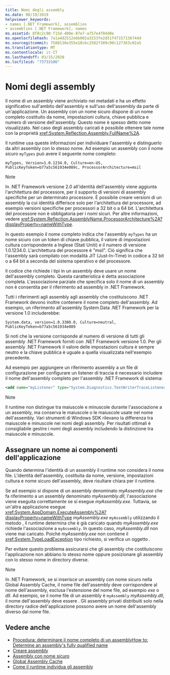```yaml
---
title: Nomi degli assembly
ms.date: 08/19/2019
helpviewer_keywords:
- names [.NET Framework], assemblies
- assemblies [.NET Framework], names
ms.assetid: 8f8c2c90-f15d-400e-87e7-a757e4f04d0e
ms.openlocfilehash: 7a1a4d2512ebb002a3153fe2d51f47157136744d
ms.sourcegitcommit: 7588136e355e10cbc2582f389c90c127363c02a5
ms.translationtype: MT
ms.contentlocale: it-IT
ms.lasthandoff: 03/15/2020
ms.locfileid: "73733106"
---
```

# <a name="assembly-names"></a>Nomi degli assembly
Il nome di un assembly viene archiviato nei metadati e ha un effetto significativo sull'ambito dell'assembly e sull'uso dell'assembly da parte di un'applicazione. Un assembly con un nome sicuro dispone di un nome completo costituito da nome, impostazioni cultura, chiave pubblica e numero di versione dell'assembly. Questo nome è spesso detto nome visualizzato. Nel caso degli assembly caricati è possibile ottenere tale nome con la proprietà <xref:System.Reflection.Assembly.FullName%2A>.

 Il runtime usa queste informazioni per individuare l'assembly e distinguerlo da altri assembly con lo stesso nome. Ad esempio un assembly con il nome sicuro `myTypes` può avere il seguente nome completo:

```
myTypes, Version=1.0.1234.0, Culture=en-US, PublicKeyToken=b77a5c561934e089c, ProcessorArchitecture=msil
```

> [!NOTE]
> In .NET Framework versione 2.0 all'identità dell'assembly viene aggiunta l'architettura del processore, per il supporto di versioni di assembly specifiche per un determinato processore. È possibile creare versioni di un assembly la cui identità differisce solo per l'architettura del processore, ad esempio versioni specifiche per processori a 32 bit o a 64 bit. L'architettura del processore non è obbligatoria per i nomi sicuri. Per altre informazioni, vedere <xref:System.Reflection.AssemblyName.ProcessorArchitecture%2A?displayProperty=nameWithType>.

 In questo esempio il nome completo indica che l'assembly `myTypes` ha un nome sicuro con un token di chiave pubblica, il valore di impostazioni cultura corrispondente a Inglese (Stati Uniti) e il numero di versione 1.0.1234.0. L'architettura del processore è "msil". Ciò significa che l'assembly sarà compilato con modalità JIT (Just-In-Time) in codice a 32 bit o a 64 bit a seconda del sistema operativo e del processore.

 Il codice che richiede i tipi in un assembly deve usare un nome dell'assembly completo. Questa caratteristica è detta associazione completa. L'associazione parziale che specifica solo il nome di un assembly non è consentita per il riferimento ad assembly in .NET Framework.

 Tutti i riferimenti agli assembly agli assembly che costituiscono .NET Framework devono inoltre contenere il nome completo dell'assembly. Ad esempio, un riferimento all'assembly System.Data .NET Framework per la versione 1.0 includerebbe:

```
System.data, version=1.0.3300.0, Culture=neutral, PublicKeyToken=b77a5c561934e089
```

 Si noti che la versione corrisponde al numero di versione di tutti gli assembly .NET Framework forniti con .NET Framework versione 1.0. Per gli assembly .NET Framework il valore delle impostazioni cultura è sempre neutro e la chiave pubblica è uguale a quella visualizzata nell'esempio precedente.

 Ad esempio per aggiungere un riferimento assembly a un file di configurazione per configurare un listener di traccia è necessario includere il nome dell'assembly completo per l'assembly .NET Framework di sistema:

```xml
<add name="myListener" type="System.Diagnostics.TextWriterTraceListener, System, Version=1.0.3300.0, Culture=neutral, PublicKeyToken=b77a5c561934e089" initializeData="c:\myListener.log" />
```

> [!NOTE]
> Il runtime non distingue tra maiuscole e minuscole durante l'associazione a un assembly, ma conserva le maiuscole o le maiuscole usate nel nome dell'assembly. Vari strumenti di Windows SDK rilevano la differenza tra maiuscole e minuscole nei nomi degli assembly. Per risultati ottimali è consigliabile gestire i nomi degli assembly includendo la distinzione tra maiuscole e minuscole.

## <a name="name-application-components"></a>Assegnare un nome ai componenti dell'applicazione
 Quando determina l'identità di un assembly il runtime non considera il nome file. L'identità dell'assembly, costituita da nome, versione, impostazioni cultura e nome sicuro dell'assembly, deve risultare chiara per il runtime.

 Se ad esempio si dispone di un assembly denominato *myAssembly.exe* che fa riferimento a un assembly denominato *myAssembly.dll*, l'associazione viene eseguita correttamente se si esegue *myAssembly.exe*. Tuttavia, se un'altra applicazione esegue <xref:System.AppDomain.ExecuteAssembly%2A?displayProperty=nameWithType> *myAssembly.exe* `myAssembly` utilizzando il metodo , il runtime determina che è già caricato quando *myAssembly.exe* richiede l'associazione a `myAssembly`. In questo caso, *myAssembly.dll* non viene mai caricato. Poiché *myAssembly.exe* non contiene il <xref:System.TypeLoadException> tipo richiesto, si verifica un oggetto .

 Per evitare questo problema assicurarsi che gli assembly che costituiscono l'applicazione non abbiano lo stesso nome oppure posizionare gli assembly con lo stesso nome in directory diverse.

> [!NOTE]
> In .NET Framework, se si inserisce un assembly con nome sicuro nella Global Assembly Cache, il nome file dell'assembly deve corrispondere al nome dell'assembly, esclusa l'estensione del nome file, ad esempio *exe* o *dll*. Ad esempio, se il nome file di un assembly è `myAssembly` *myAssembly.dll*, il nome dell'assembly deve essere . Gli assembly privati distribuiti solo nella directory radice dell'applicazione possono avere un nome dell'assembly diverso dal nome file.

## <a name="see-also"></a>Vedere anche

- [Procedura: determinare il nome completo di un assemblyHow to: Determine an assembly's fully qualified name](find-fully-qualified-name.md)
- [Creare assembly](create.md)
- [Assembly con nome sicuro](strong-named.md)
- [Global Assembly Cache](../../framework/app-domains/gac.md)
- [Come il runtime individua gli assembly](../../framework/deployment/how-the-runtime-locates-assemblies.md)
